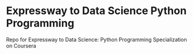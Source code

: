 # Expressway to Data Science Python Programming
 Repo for Expressway to Data Science: Python Programming Specialization on Coursera
